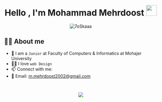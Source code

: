 <h1 align="center">Hello , I'm Mohammad Mehrdoost <img src="https://media.giphy.com/media/hvRJCLFzcasrR4ia7z/giphy.gif" width="35"></h1>
<p align="center"> 
	<img src="https://komarev.com/ghpvc/?username=MohammadMehrdoost&label=Profile%20views&color=0e75b6&style=plastic" alt="7oSkaaa" /> 
</p>


## :sassy_man:  About me
- :school: I am a `Junior` at Faculty of Computers & Informatics at Mohajer University
- :technologist: I love `web Design`
- 📫 Connect with me:
- 	📧 Email: m.mehrdoost2002@gmail.com
<br>

<p align="center" width="100%">
<a href="https://github.com/ghost1372">
<img align="center" src="https://github-readme-stats.vercel.app/api/top-langs/?username=MohammadMehrdoost" />
</a>
</p>
